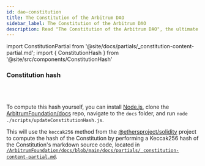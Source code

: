```yaml
---
id: dao-constitution
title: The Constitution of the Arbitrum DAO
sidebar_label: The Constitution of the Arbitrum DAO
description: Read "The Constitution of the Arbitrum DAO", the ultimate governing document of the Arbitrum DAO. Arbitrum DAO's smart contracts implement the protocols described in this document.
---
```


import ConstitutionPartial from '@site/docs/partials/_constitution-content-partial.md';
import { ConstitutionHash  } from '@site/src/components/ConstitutionHash'


<div id='constitution'>
<ConstitutionPartial/>
</div>


### Constitution hash

<code><b><ConstitutionHash/></b></code>

<br/><br/>

To compute this hash yourself, you can install [Node.js](https://nodejs.org/en/), clone the [ArbitrumFoundation/docs](https://github.com/ArbitrumFoundation/docs) repo, navigate to the `docs` folder, and run `node ./scripts/updateConstitutionHash.js`. 

This will use the `keccak256` method from the [@ethersproject/solidity](https://github.com/ethers-io/ethers.js#readme) project to compute the hash of the Constitution by performing a Keccak256 hash of the Constitution's markdown source code, located in [`/ArbitrumFoundation/docs/blob/main/docs/partials/_constitution-content-partial.md`](https://github.com/ArbitrumFoundation/docs/blob/main/docs/partials/_constitution-content-partial.md).